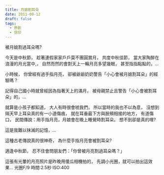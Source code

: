 ```yaml
---
title: 月娘割耳朵
date: 2011-09-12
draft: false
tags:
  - 原創
  - 信仰
---
```

被月娘割過耳朵嗎?

今天是中秋節， 
趁著連假家家戶戶莫不團圓賞月， 
共度中秋佳節， 
當大家陶醉在浪漫的月光當中,， 
自然而然的會對天上一輪月亮多望幾眼，
甚至指指點點的，... 

小時候，
你曾經有過手指月亮，
卻被爺爺奶奶警告「小心會被月娘割耳朵」的經驗嗎？

記得自己國小時就曾經因為指著天上的滿月，
被母親禁止且警告「小心會被割耳朵」的，...

就算是小孩子都知道，
大人有時很會唬我們，
所以當時的我也不以為意，
沒想到隔天早上耳朵真的有一小道傷痕，
就在耳垂最下方與臉頰相接的地方，
有道傷口，
民間傳說：用手指月亮，月娘會在晚上睡覺時割耳朵。
想不到卻是真的哩?

這是我難以抹滅的記憶，...


這種古老傳說真的很神奇，
為什麼手指月亮會被割耳朵?

適逢中秋節，
忍不住會問朋友們：「你曾被月亮割過耳朵嗎？」

這張有光暈的月亮照片是昨晚用傻瓜相機拍的，
先調小光圈，就可以拍出這效果...
光圈F/9  時間:2.5秒  ISO:400
